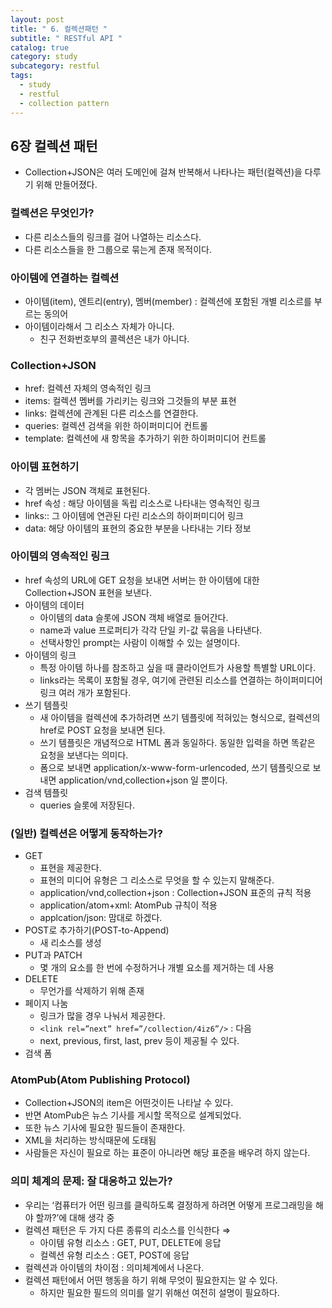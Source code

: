 ```yaml
---
layout: post
title: " 6. 컬렉션패턴 "
subtitle: " RESTful API "
catalog: true
category: study
subcategory: restful
tags:
  - study
  - restful
  - collection pattern
---
```


## 6장 컬렉션 패턴

- Collection+JSON은 여러 도메인에 걸쳐 반복해서 나타나는 패턴(컬렉션)을 다루기 위해 만들어졌다.

### 컬렉션은 무엇인가?

- 다른 리소스들의 링크를 걸어 나열하는 리소스다.
- 다른 리소스들을 한 그룹으로 묶는게 존재 목적이다.

### 아이템에 연결하는 컬렉션

- 아이템(item), 엔트리(entry), 멤버(member) : 컬렉션에 포함된 개별 리소르를 부르는 동의어
- 아이템이라해서 그 리소스 자체가 아니다.
    - 친구 전화번호부의 콜렉션은 내가 아니다.

### Collection+JSON

- href: 컬렉션 자체의 영속적인 링크
- items: 컬렉션 멤버를 가리키는 링크와 그것들의 부분 표현
- links: 컬렉션에 관계된 다른 리소스를 연결한다.
- queries: 컬렉션 검색을 위한 하이퍼미디어 컨트롤
- template: 컬렉션에 새 항목을 추가하기 위한 하이퍼미디어 컨트롤

### 아이템 표현하기

- 각 멤버는 JSON 객체로 표현된다.
- href 속성 : 해당 아이템을 독립 리소스로 나타내는 영속적인 링크
- links:: 그 아이템에 연관된 다린 리소스의 하이퍼미디어 링크
- data: 해당 아이템의 표현의 중요한 부분을 나타내는 기타 정보

### 아이템의 영속적인 링크

- href 속성의 URL에 GET 요청을 보내면 서버는 한 아이템에 대한 Collection+JSON 표현을 보낸다.
- 아이템의 데이터
    - 아이템의 data 슬롯에 JSON 객체 배열로 들어간다.
    - name과 value 프로퍼티가 각각 단일 키-값 묶음을 나타낸다.
    - 선택사항인 prompt는 사람이 이해할 수 있는 설명이다.
- 아이템의 링크
    - 특정 아이템 하나를 참조하고 싶을 때 클라이언트가 사용할 특별할 URL이다.
    - links라는 목록이 포함될 경우, 여기에 관련된 리소스를 연결하는 하이퍼미디어 링크 여러 개가 포함된다.
- 쓰기 템플릿
    - 새 아이템을 컬렉션에 추가하려면 쓰기 템플릿에 적혀있는 형식으로, 컬렉션의 href로 POST 요청을 보내면 된다.
    - 쓰기 템플릿은 개념적으로 HTML 폼과 동일하다. 동일한 입력을 하면 똑같은 요청을 보낸다는 의미다.
    - 폼으로 보내면 application/x-www-form-urlencoded, 쓰기 템플릿으로 보내면 application/vnd,collection+json 일 뿐이다.
- 검색 템플릿
    - queries 슬롯에 저장된다.

### (일반) 컬렉션은 어떻게 동작하는가?

- GET
    - 표현을 제공한다.
    - 표현의 미디어 유형은 그 리소스로 무엇을 할 수 있는지 말해준다.
    - application/vnd,collection+json : Collection+JSON 표준의 규칙 적용
    - application/atom+xml: AtomPub 규칙이 적용
    - applcation/json: 맘대로 하겠다.
- POST로 추가하기(POST-to-Append)
    - 새 리소스를 생성
- PUT과 PATCH
    - 몇 개의 요소를 한 번에 수정하거나 개별 요소를 제거하는 데 사용
- DELETE
    - 무언가를 삭제하기 위해 존재
- 페이지 나눔
    - 링크가 많을 경우 나눠서 제공한다.
    - `<link rel=”next” href=”/collection/4iz6”/>` : 다음
    - next, previous, first, last, prev 등이 제공될 수 있다.
- 검색 폼

### AtomPub(Atom Publishing Protocol)

- Collection+JSON의 item은 어떤것이든 나타날 수 있다.
- 반면 AtomPub은 뉴스 기사를 게시할 목적으로 설계되었다.
- 또한 뉴스 기사에 필요한 필드들이 존재한다.
- XML을 처리하는 방식때문에 도태됨
- 사람들은 자신이 필요로 하는 표준이 아니라면 해당 표준을 배우려 하지 않는다.

### 의미 체계의 문제: 잘 대응하고 있는가?

- 우리는 ‘컴퓨터가 어떤 링크를 클릭하도록 결정하게 하려면 어떻게 프로그래밍을 해야 할까?’에 대해 생각 중
- 컬렉션 패턴은 두 가지 다른 종류의 리소스를 인식한다 ⇒
    - 아이템 유형 리소스 : GET, PUT, DELETE에 응답
    - 컬렉션 유형 리소스 : GET, POST에 응답
- 컬렉션과 아이템의 차이점 : 의미체계에서 나온다.
- 컬렉션 패턴에서 어떤 행동을 하기 위해 무엇이 필요한지는 알 수 있다.
    - 하지만 필요한 필드의 의미를 알기 위해선 여전히 설명이 필요하다.